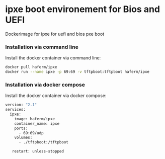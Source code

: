 # ipxe boot environement for Bios and UEFI

Dockerimage for ipxe for uefi and bios pxe boot

### Installation via command line
Install the docker container via command line:

```bash
docker pull haferm/ipxe
docker run --name ipxe -p 69:69 -v tftpboot:tftpboot haferm/ipxe
```

### Installation via docker compose
Install the docker container via docker compose:

```bash
version: "2.1"
services:
  ipxe:
    image: haferm/ipxe
    container_name: ipxe
    ports:
      - 69:69/udp
    volumes:
      - ./tftpboot:/tftpboot

   restart: unless-stopped
